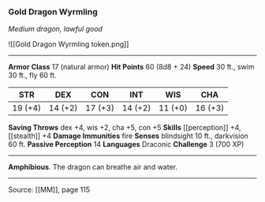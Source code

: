 ### Gold Dragon Wyrmling
_Medium dragon, lawful good_

![[Gold Dragon Wyrmling token.png]]




---

**Armor Class** 17 (natural armor)
**Hit Points** 60 (8d8 + 24)
**Speed** 30 ft., swim 30 ft., fly 60 ft.

| STR     | DEX     | CON     | INT     | WIS     | CHA     |
|---------|---------|---------|---------|---------|---------|
| 19 (+4) | 14 (+2) | 17 (+3) | 14 (+2) | 11 (+0) | 16 (+3) |

**Saving Throws** dex +4, wis +2, cha +5, con +5
**Skills** [[perception]] +4, [[stealth]] +4
**Damage Immunities** fire
**Senses** blindsight 10 ft., darkvision 60 ft.
**Passive Perception** 14
**Languages** Draconic
**Challenge** 3 (700 XP)

---

**Amphibious**. The dragon can breathe air and water.


---

Source: [[MM]], page 115